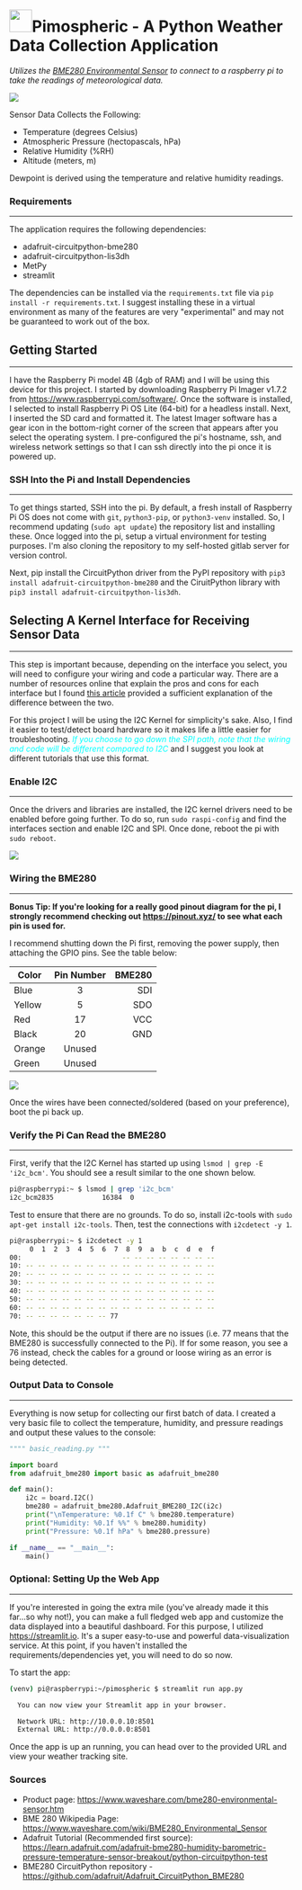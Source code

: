 # <img src="./img/cloudy.png" height=40px width=40px></img>Pimospheric - A Python Weather Data Collection Application

*Utilizes the [BME280 Environmental Sensor](https://www.amazon.com/dp/B088HJHJXG?psc=1&ref=ppx_yo2ov_dt_b_product_details) to connect to a raspberry pi to take the readings of meteorological data.*     

![](./img/overview.gif)

Sensor Data Collects the Following:     

- Temperature (degrees Celsius)
- Atmospheric Pressure (hectopascals, hPa)
- Relative Humidity (%RH)
- Altitude (meters, m)

Dewpoint is derived using the temperature and relative humidity readings. 

### Requirements

------

The application requires the following dependencies:

- adafruit-circuitpython-bme280
- adafruit-circuitpython-lis3dh
- MetPy
- streamlit

The dependencies can be installed via the `requirements.txt` file via `pip install -r requirements.txt`. I suggest installing these in a virtual environment as many of the features are very "experimental" and may not be guaranteed to work out of the box.

## Getting Started

------

I have the Raspberry Pi model 4B (4gb of RAM) and I will be using this device for this project. I started by downloading Raspberry Pi Imager v1.7.2 from https://www.raspberrypi.com/software/. Once the software is installed, I selected to install Raspberry Pi OS Lite (64-bit) for a headless install. Next, I inserted the SD card and formatted it. The latest Imager software has a gear icon in the bottom-right corner of the screen that appears after you select the operating system. I pre-configured the pi's hostname, ssh, and wireless network settings so that I can ssh directly into the pi once it is powered up.

### SSH Into the Pi and Install Dependencies

------

To get things started, SSH into the pi. By default, a fresh install of Raspberry Pi OS does not come with `git`, `python3-pip`, or `python3-venv` installed. So, I recommend updating (`sudo apt update`) the repository list and installing these. Once logged into the pi, setup a virtual environment for testing purposes. I'm also cloning the repository to my self-hosted gitlab server for version control.

Next, pip install the CircuitPython driver from the PyPI repository with `pip3 install adafruit-circuitpython-bme280` and the CiruitPython library with `pip3 install adafruit-circuitpython-lis3dh`.



## Selecting A Kernel Interface for Receiving Sensor Data

------

This step is important because, depending on the interface you select, you will need to configure your wiring and code a particular way. There are a number of resources online that explain the pros and cons for each interface but I found [this article](https://learn.sparkfun.com/tutorials/raspberry-pi-spi-and-i2c-tutorial/all) provided a sufficient explanation of the difference between the two.

For this project I will be using the I2C Kernel for simplicity's sake. Also, I find it easier to test/detect board hardware so it makes life a little easier for troubleshooting. <span style="color:cyan">*If you choose to go down the SPI path, note that the wiring and code will be different compared to I2C*</span> and I suggest you look at different tutorials that use this format.

### Enable I2C 

------

Once the drivers and libraries are installed, the I2C kernel drivers need to be enabled before going further. To do so, run `sudo raspi-config` and find the interfaces section and enable I2C and SPI. Once done, reboot the pi with `sudo reboot`.

![](./img/config-i2c.gif)

### Wiring the BME280

------

**Bonus Tip: If you're looking for a really good pinout diagram for the pi, I strongly recommend checking out https://pinout.xyz/ to see what each pin is used for.**

I recommend shutting down the Pi first, removing the power supply, then attaching the GPIO pins. See the table below:

| Color  | Pin Number | BME280 |
| ------ | :--------: | -----: |
| Blue   |     3      |    SDI |
| Yellow |     5      |    SDO |
| Red    |     17     |    VCC |
| Black  |     20     |    GND |
| Orange |   Unused   |        |
| Green  |   Unused   |        |

![](./img/gpio_pinout_i2c.jpg)

Once the wires have been connected/soldered (based on your preference), boot the pi back up.

### Verify the Pi Can Read the BME280

------

First, verify that the I2C Kernel has started up using `lsmod | grep -E 'i2c_bcm'`. You should see a result similar to the one shown below.

```bash
pi@raspberrypi:~ $ lsmod | grep 'i2c_bcm'
i2c_bcm2835            16384  0
```

Test to ensure that there are no grounds. To do so, install i2c-tools with `sudo apt-get install i2c-tools`. Then, test the connections with `i2cdetect -y 1`.

```bash
pi@raspberrypi:~ $ i2cdetect -y 1
     0  1  2  3  4  5  6  7  8  9  a  b  c  d  e  f 
00:                         -- -- -- -- -- -- -- -- 
10: -- -- -- -- -- -- -- -- -- -- -- -- -- -- -- -- 
20: -- -- -- -- -- -- -- -- -- -- -- -- -- -- -- -- 
30: -- -- -- -- -- -- -- -- -- -- -- -- -- -- -- -- 
40: -- -- -- -- -- -- -- -- -- -- -- -- -- -- -- -- 
50: -- -- -- -- -- -- -- -- -- -- -- -- -- -- -- -- 
60: -- -- -- -- -- -- -- -- -- -- -- -- -- -- -- -- 
70: -- -- -- -- -- -- -- 77
```

Note, this should be the output if there are no issues (i.e. 77 means that the BME280 is successfully connected to the Pi). If for some reason, you see a 76 instead, check the cables for a ground or loose wiring as an error is being detected.

### Output Data to Console

------

Everything is now setup for collecting our first batch of data. I created a very basic file to collect the temperature, humidity, and pressure readings and output these values to the console:

```python
"""" basic_reading.py """

import board
from adafruit_bme280 import basic as adafruit_bme280

def main():
    i2c = board.I2C()
    bme280 = adafruit_bme280.Adafruit_BME280_I2C(i2c)
    print("\nTemperature: %0.1f C" % bme280.temperature)
    print("Humidity: %0.1f %%" % bme280.humidity)
    print("Pressure: %0.1f hPa" % bme280.pressure)

if __name__ == "__main__":
    main()
```



### Optional: Setting Up the Web App

------

If you're interested in going the extra mile (you've already made it this far...so why not!), you can make a full fledged web app and customize the data displayed into a beautiful dashboard. For this purpose, I utilized https://streamlit.io. It's a super easy-to-use and powerful data-visualization service. At this point, if you haven't installed the requirements/dependencies yet, you will need to do so now.

To start the app:

```bash
(venv) pi@raspberrypi:~/pimospheric $ streamlit run app.py

  You can now view your Streamlit app in your browser.

  Network URL: http://10.0.0.10:8501
  External URL: http://0.0.0.0:8501


```

Once the app is up an running, you can head over to the provided URL and view your weather tracking site.



### Sources

- Product page: https://www.waveshare.com/bme280-environmental-sensor.htm 
- BME 280 Wikipedia Page: https://www.waveshare.com/wiki/BME280_Environmental_Sensor 
- Adafruit Tutorial (Recommended first source): https://learn.adafruit.com/adafruit-bme280-humidity-barometric-pressure-temperature-sensor-breakout/python-circuitpython-test 
- BME280 CircuitPython repository - https://github.com/adafruit/Adafruit_CircuitPython_BME280 

